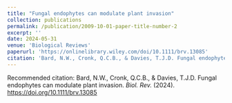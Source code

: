 ```yaml
---
title: "Fungal endophytes can modulate plant invasion"
collection: publications
permalink: /publication/2009-10-01-paper-title-number-2
excerpt: ''
date: 2024-05-31
venue: 'Biological Reviews'
paperurl: 'https://onlinelibrary.wiley.com/doi/10.1111/brv.13085'
citation: 'Bard, N.W., Cronk, Q.C.B., & Davies, T.J.D. Fungal endophytes can modulate plant invasion. <i> Biol. Rev.</i> (2024). https://doi.org/10.1111/brv.13085 '
---
```


Recommended citation: Bard, N.W., Cronk, Q.C.B., & Davies, T.J.D. Fungal endophytes can modulate plant invasion. <i> Biol. Rev.</i> (2024). https://doi.org/10.1111/brv.13085
